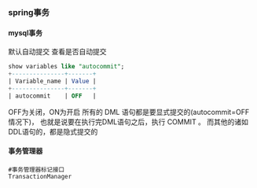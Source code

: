 ### spring事务
####    mysql事务
默认自动提交
查看是否自动提交
```sql
show variables like "autocommit";
+---------------+-------+   
| Variable_name | Value |   
+---------------+-------+   
| autocommit    | OFF   |   
```
OFF为关闭，ON为开启
所有的 DML 语句都是要显式提交的(autocommit=OFF情况下)，
也就是说要在执行完DML语句之后，执行 COMMIT 。
而其他的诸如 DDL语句的，都是隐式提交的

####    事务管理器
```
#事务管理器标记接口
TransactionManager
```




